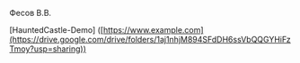 Фесов В.В.

[HauntedCastle-Demo] ([https://www.example.com](https://drive.google.com/drive/folders/1aj1nhjM894SFdDH6ssVbQQGYHiFzTmoy?usp=sharing))

